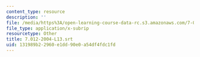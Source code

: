 ```yaml
---
content_type: resource
description: ''
file: /media/https%3A/open-learning-course-data-rc.s3.amazonaws.com/7-01sc-fundamentals-of-biology-fall-2011/131989b22960e1dd90e0a54df4fdc1fd_7.012-2004-L13.srt
file_type: application/x-subrip
resourcetype: Other
title: 7.012-2004-L13.srt
uid: 131989b2-2960-e1dd-90e0-a54df4fdc1fd
---
```

